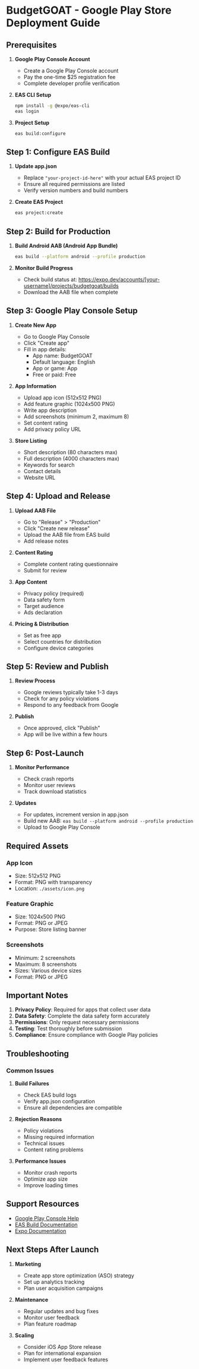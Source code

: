 # BudgetGOAT - Google Play Store Deployment Guide

## Prerequisites

1. **Google Play Console Account**
   - Create a Google Play Console account
   - Pay the one-time $25 registration fee
   - Complete developer profile verification

2. **EAS CLI Setup**
   ```bash
   npm install -g @expo/eas-cli
   eas login
   ```

3. **Project Setup**
   ```bash
   eas build:configure
   ```

## Step 1: Configure EAS Build

1. **Update app.json**
   - Replace `"your-project-id-here"` with your actual EAS project ID
   - Ensure all required permissions are listed
   - Verify version numbers and build numbers

2. **Create EAS Project**
   ```bash
   eas project:create
   ```

## Step 2: Build for Production

1. **Build Android AAB (Android App Bundle)**
   ```bash
   eas build --platform android --profile production
   ```

2. **Monitor Build Progress**
   - Check build status at: https://expo.dev/accounts/[your-username]/projects/budgetgoat/builds
   - Download the AAB file when complete

## Step 3: Google Play Console Setup

1. **Create New App**
   - Go to Google Play Console
   - Click "Create app"
   - Fill in app details:
     - App name: BudgetGOAT
     - Default language: English
     - App or game: App
     - Free or paid: Free

2. **App Information**
   - Upload app icon (512x512 PNG)
   - Add feature graphic (1024x500 PNG)
   - Write app description
   - Add screenshots (minimum 2, maximum 8)
   - Set content rating
   - Add privacy policy URL

3. **Store Listing**
   - Short description (80 characters max)
   - Full description (4000 characters max)
   - Keywords for search
   - Contact details
   - Website URL

## Step 4: Upload and Release

1. **Upload AAB File**
   - Go to "Release" > "Production"
   - Click "Create new release"
   - Upload the AAB file from EAS build
   - Add release notes

2. **Content Rating**
   - Complete content rating questionnaire
   - Submit for review

3. **App Content**
   - Privacy policy (required)
   - Data safety form
   - Target audience
   - Ads declaration

4. **Pricing & Distribution**
   - Set as free app
   - Select countries for distribution
   - Configure device categories

## Step 5: Review and Publish

1. **Review Process**
   - Google reviews typically take 1-3 days
   - Check for any policy violations
   - Respond to any feedback from Google

2. **Publish**
   - Once approved, click "Publish"
   - App will be live within a few hours

## Step 6: Post-Launch

1. **Monitor Performance**
   - Check crash reports
   - Monitor user reviews
   - Track download statistics

2. **Updates**
   - For updates, increment version in app.json
   - Build new AAB: `eas build --platform android --profile production`
   - Upload to Google Play Console

## Required Assets

### App Icon
- Size: 512x512 PNG
- Format: PNG with transparency
- Location: `./assets/icon.png`

### Feature Graphic
- Size: 1024x500 PNG
- Format: PNG or JPEG
- Purpose: Store listing banner

### Screenshots
- Minimum: 2 screenshots
- Maximum: 8 screenshots
- Sizes: Various device sizes
- Format: PNG or JPEG

## Important Notes

1. **Privacy Policy**: Required for apps that collect user data
2. **Data Safety**: Complete the data safety form accurately
3. **Permissions**: Only request necessary permissions
4. **Testing**: Test thoroughly before submission
5. **Compliance**: Ensure compliance with Google Play policies

## Troubleshooting

### Common Issues

1. **Build Failures**
   - Check EAS build logs
   - Verify app.json configuration
   - Ensure all dependencies are compatible

2. **Rejection Reasons**
   - Policy violations
   - Missing required information
   - Technical issues
   - Content rating problems

3. **Performance Issues**
   - Monitor crash reports
   - Optimize app size
   - Improve loading times

## Support Resources

- [Google Play Console Help](https://support.google.com/googleplay/android-developer/)
- [EAS Build Documentation](https://docs.expo.dev/build/introduction/)
- [Expo Documentation](https://docs.expo.dev/)

## Next Steps After Launch

1. **Marketing**
   - Create app store optimization (ASO) strategy
   - Set up analytics tracking
   - Plan user acquisition campaigns

2. **Maintenance**
   - Regular updates and bug fixes
   - Monitor user feedback
   - Plan feature roadmap

3. **Scaling**
   - Consider iOS App Store release
   - Plan for international expansion
   - Implement user feedback features
